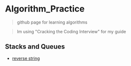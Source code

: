 # Algorithm_Practice
> github page for learning algorithms

>  Im using "Cracking the Coding Interview" for my guide


## Stacks and Queues
-  [reverse string](https://github.com/jasonsutter87/Algorithm_Practice/blob/master/stacks_and_queues/reverse_string.rb) 
